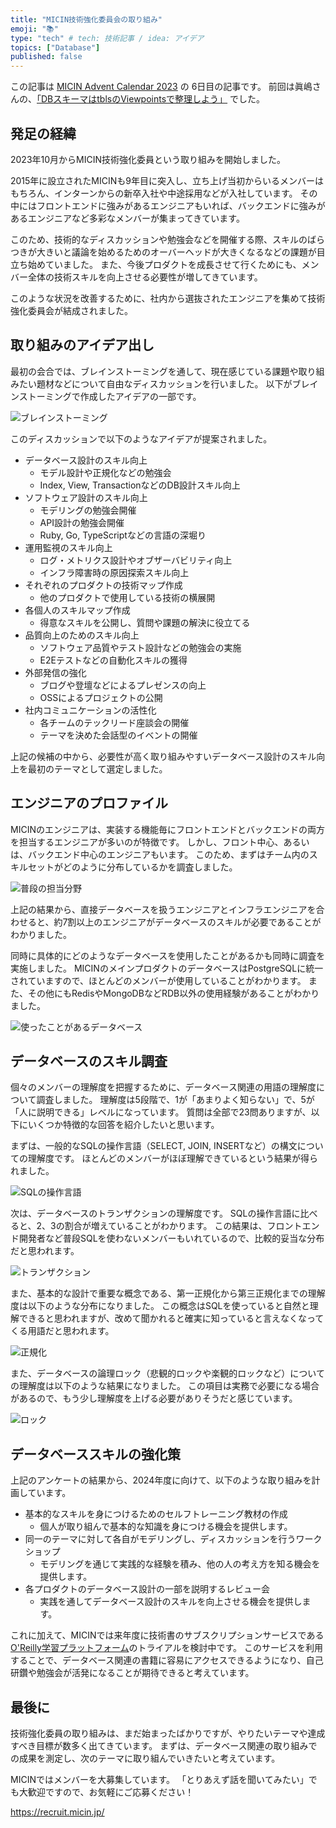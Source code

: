 ```yaml
---
title: "MICIN技術強化委員会の取り組み"
emoji: "📚"
type: "tech" # tech: 技術記事 / idea: アイデア
topics: ["Database"]
published: false
---
```


この記事は [MICIN Advent Calendar 2023](https://adventar.org/calendars/9595) の 6日目の記事です。
前回は眞嶋さんの、[「DBスキーマはtblsのViewpointsで整理しよう」](https://zenn.dev/micin/articles/2023-12-05-majimaccho-tbls) でした。

## 発足の経緯

2023年10月からMICIN技術強化委員という取り組みを開始しました。

2015年に設立されたMICINも9年目に突入し、立ち上げ当初からいるメンバーはもちろん、インターンからの新卒入社や中途採用などが入社しています。
その中にはフロントエンドに強みがあるエンジニアもいれば、バックエンドに強みがあるエンジニアなど多彩なメンバーが集まってきています。

このため、技術的なディスカッションや勉強会などを開催する際、スキルのばらつきが大きいと議論を始めるためのオーバーヘッドが大きくなるなどの課題が目立ち始めていました。
また、今後プロダクトを成長させて行くためにも、メンバー全体の技術スキルを向上させる必要性が増してきています。

このような状況を改善するために、社内から選抜されたエンジニアを集めて技術強化委員会が結成されました。

## 取り組みのアイデア出し

最初の会合では、ブレインストーミングを通して、現在感じている課題や取り組みたい題材などについて自由なディスカッションを行いました。
以下がブレインストーミングで作成したアイデアの一部です。

![ブレインストーミング](/images/technical_training_committee/00.brainstorming.png)

このディスカッションで以下のようなアイデアが提案されました。

- データベース設計のスキル向上
    - モデル設計や正規化などの勉強会
    - Index, View, TransactionなどのDB設計スキル向上
- ソフトウェア設計のスキル向上
    - モデリングの勉強会開催
    - API設計の勉強会開催
    - Ruby, Go, TypeScriptなどの言語の深堀り
- 運用監視のスキル向上
    - ログ・メトリクス設計やオブザーバビリティ向上
    - インフラ障害時の原因探索スキル向上
- それぞれのプロダクトの技術マップ作成
    - 他のプロダクトで使用している技術の横展開
- 各個人のスキルマップ作成
    - 得意なスキルを公開し、質問や課題の解決に役立てる
- 品質向上のためのスキル向上
    - ソフトウェア品質やテスト設計などの勉強会の実施
    - E2Eテストなどの自動化スキルの獲得
- 外部発信の強化
    - ブログや登壇などによるプレゼンスの向上
    - OSSによるプロジェクトの公開
- 社内コミュニケーションの活性化
    - 各チームのテックリード座談会の開催
    - テーマを決めた会話型のイベントの開催

上記の候補の中から、必要性が高く取り組みやすいデータベース設計のスキル向上を最初のテーマとして選定しました。

## エンジニアのプロファイル

MICINのエンジニアは、実装する機能毎にフロントエンドとバックエンドの両方を担当するエンジニアが多いのが特徴です。
しかし、フロント中心、あるいは、バックエンド中心のエンジニアもいます。
このため、まずはチーム内のスキルセットがどのように分布しているかを調査しました。

![普段の担当分野](/images/technical_training_committee/01.tech_field.png)


上記の結果から、直接データベースを扱うエンジニアとインフラエンジニアを合わせると、約7割以上のエンジニアがデータベースのスキルが必要であることがわかりました。

同時に具体的にどのようなデータベースを使用したことがあるかも同時に調査を実施しました。
MICINのメインプロダクトのデータベースはPostgreSQLに統一されていますので、ほとんどのメンバーが使用していることがわかります。
また、その他にもRedisやMongoDBなどRDB以外の使用経験があることがわかりました。

![使ったことがあるデータベース](/images/technical_training_committee/02.database_used_before.png)

## データベースのスキル調査

個々のメンバーの理解度を把握するために、データベース関連の用語の理解度について調査しました。
理解度は5段階で、1が「あまりよく知らない」で、5が「人に説明できる」レベルになっています。
質問は全部で23問ありますが、以下にいくつか特徴的な回答を紹介したいと思います。

まずは、一般的なSQLの操作言語（SELECT, JOIN, INSERTなど）の構文についての理解度です。
ほとんどのメンバーがほぼ理解できているという結果が得られました。

![SQLの操作言語](/images/technical_training_committee/03.SQL_query_language.png)

次は、データベースのトランザクションの理解度です。
SQLの操作言語に比べると、2、3の割合が増えていることがわかります。
この結果は、フロントエンド開発者など普段SQLを使わないメンバーもいれているので、比較的妥当な分布だと思われます。

![トランザクション](/images/technical_training_committee/04.database_transaction.png)

また、基本的な設計で重要な概念である、第一正規化から第三正規化までの理解度は以下のような分布になりました。
この概念はSQLを使っていると自然と理解できると思われますが、改めて聞かれると確実に知っていると言えなくなってくる用語だと思われます。

![正規化](/images/technical_training_committee/05.first_to_third_normal_form.png)


また、データベースの論理ロック（悲観的ロックや楽観的ロックなど）についての理解度は以下のような結果になりました。
この項目は実務で必要になる場合があるので、もう少し理解度を上げる必要がありそうだと感じています。

![ロック](/images/technical_training_committee/06.transaction_lock.png)

## データベーススキルの強化策

上記のアンケートの結果から、2024年度に向けて、以下のような取り組みを計画しています。

- 基本的なスキルを身につけるためのセルフトレーニング教材の作成
    - 個人が取り組んで基本的な知識を身につける機会を提供します。
- 同一のテーマに対して各自がモデリングし、ディスカッションを行うワークショップ
    - モデリングを通じて実践的な経験を積み、他の人の考え方を知る機会を提供します。
- 各プロダクトのデータベース設計の一部を説明するレビュー会
    - 実践を通してデータベース設計のスキルを向上させる機会を提供します。

これに加えて、MICINでは来年度に技術書のサブスクリプションサービスである[O'Reilly学習プラットフォーム](https://www.oreilly.co.jp/online-learning/)のトライアルを検討中です。
このサービスを利用することで、データベース関連の書籍に容易にアクセスできるようになり、自己研鑽や勉強会が活発になることが期待できると考えています。


## 最後に

技術強化委員の取り組みは、まだ始まったばかりですが、やりたいテーマや達成すべき目標が数多く出てきています。
まずは、データベース関連の取り組みでの成果を測定し、次のテーマに取り組んでいきたいと考えています。

MICINではメンバーを大募集しています。
「とりあえず話を聞いてみたい」でも大歓迎ですので、お気軽にご応募ください！

https://recruit.micin.jp/
